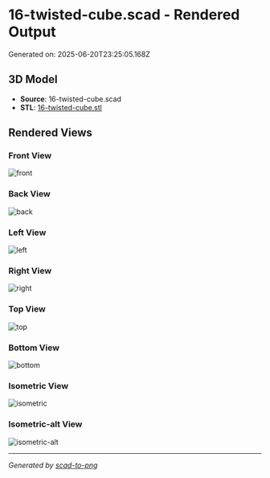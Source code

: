 # 16-twisted-cube.scad - Rendered Output

Generated on: 2025-06-20T23:25:05.168Z

## 3D Model

- **Source**: 16-twisted-cube.scad
- **STL**: [16-twisted-cube.stl](./16-twisted-cube.stl)

## Rendered Views

### Front View
![front](./front.png)

### Back View
![back](./back.png)

### Left View
![left](./left.png)

### Right View
![right](./right.png)

### Top View
![top](./top.png)

### Bottom View
![bottom](./bottom.png)

### Isometric View
![isometric](./isometric.png)

### Isometric-alt View
![isometric-alt](./isometric-alt.png)

---
*Generated by [scad-to-png](https://github.com/imjasonh/scad-to-png)*
